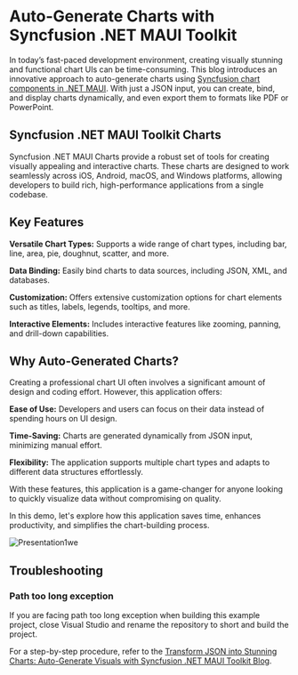 
# Auto-Generate Charts with Syncfusion .NET MAUI Toolkit

In today’s fast-paced development environment, creating visually stunning and functional chart UIs can be time-consuming. This blog introduces an innovative approach to auto-generate charts using [Syncfusion chart components in .NET MAUI](https://help.syncfusion.com/maui-toolkit/introduction/overview). With just a JSON input, you can create, bind, and display charts dynamically, and even export them to formats like PDF or PowerPoint.

## Syncfusion .NET MAUI Toolkit Charts
Syncfusion .NET MAUI Charts provide a robust set of tools for creating visually appealing and interactive charts. These charts are designed to work seamlessly across iOS, Android, macOS, and Windows platforms, allowing developers to build rich, high-performance applications from a single codebase.

## Key Features

**Versatile Chart Types:** Supports a wide range of chart types, including bar, line, area, pie, doughnut, scatter, and more.

**Data Binding:** Easily bind charts to data sources, including JSON, XML, and databases.

**Customization:** Offers extensive customization options for chart elements such as titles, labels, legends, tooltips, and more.

**Interactive Elements:** Includes interactive features like zooming, panning, and drill-down capabilities.


## Why Auto-Generated Charts?
Creating a professional chart UI often involves a significant amount of design and coding effort. However, this application offers:
 
**Ease of Use:** Developers and users can focus on their data instead of spending hours on UI design.
 
**Time-Saving:** Charts are generated dynamically from JSON input, minimizing manual effort.
 
**Flexibility:** The application supports multiple chart types and adapts to different data structures effortlessly.
 
With these features, this application is a game-changer for anyone looking to quickly visualize data without compromising on quality.

In this demo, let's explore how this application saves time, enhances productivity, and simplifies the chart-building process.

![Presentation1we](https://github.com/user-attachments/assets/0a0bead2-d495-4243-b6dc-6015521a99c5)


## Troubleshooting
### Path too long exception
If you are facing path too long exception when building this example project, close Visual Studio and rename the repository to short and build the project. 

For a step-by-step procedure, refer to the [Transform JSON into Stunning Charts: Auto-Generate Visuals with Syncfusion .NET MAUI Toolkit Blog]().
